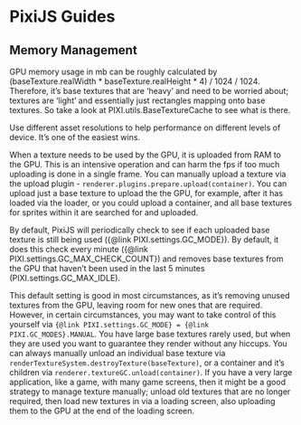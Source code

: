 # PixiJS Guides
## Memory Management


GPU memory usage in mb can be roughly calculated by (baseTexture.realWidth * baseTexture.realHeight * 4) / 1024 / 1024.
Therefore, it’s base textures that are ‘heavy’ and need to be worried about; textures are ‘light’ and essentially just rectangles mapping onto base textures. So take a look at PIXI.utils.BaseTextureCache to see what is there.

Use different asset resolutions to help performance on different levels of device. It’s one of the easiest wins.

When a texture needs to be used by the GPU, it is uploaded from RAM to the GPU. This is an intensive operation and can harm the fps if too much uploading is done in a single frame.
You can manually upload a texture via the upload plugin -  `renderer.plugins.prepare.upload(container)`. You can upload just a base texture to upload the the GPU, for example, after it has loaded via the loader, or you could upload a container, and all base textures for sprites within it are searched for and uploaded.

By default, PixiJS will periodically check to see if each uploaded base texture is still being used ({@link PIXI.settings.GC_MODE}). By default, it does this check every minute ({@link PIXI.settings.GC_MAX_CHECK_COUNT}) and removes base textures from the GPU that haven’t been used in the last 5 minutes (PIXI.settings.GC_MAX_IDLE).

This default setting is good in most circumstances, as it’s removing unused textures from the GPU, leaving room for new ones that are required. However, in certain circumstances, you may want to take control of this yourself via `{@link PIXI.settings.GC_MODE} = {@link PIXI.GC_MODES}.MANUAL`. You have large base textures rarely used, but when they are used you want to guarantee they render without any hiccups. You can always manually unload an individual base texture via `renderTextureSystem.destroyTexture(baseTexture)`, or a container and it’s children via `renderer.textureGC.unload(container)`. If you have a very large application, like a game, with many game screens, then it might be a good strategy to manage texture manually; unload old textures that are no longer required, then load new textures in via a loading screen, also uploading them to the GPU at the end of the loading screen.
